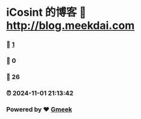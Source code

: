 # iCosint 的博客 :link: http://blog.meekdai.com 
### :page_facing_up: [1](http://blog.meekdai.com/tag.html) 
### :speech_balloon: 0 
### :hibiscus: 26 
### :alarm_clock: 2024-11-01 21:13:42 
### Powered by :heart: [Gmeek](https://github.com/Meekdai/Gmeek)

